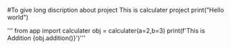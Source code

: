#To give long discription about project
This is calculater project
print("Hello world")

''' 
from app import calculater
obj = calculater(a=2,b=3)
print(f'This is Addition {obj.addition()}')'''